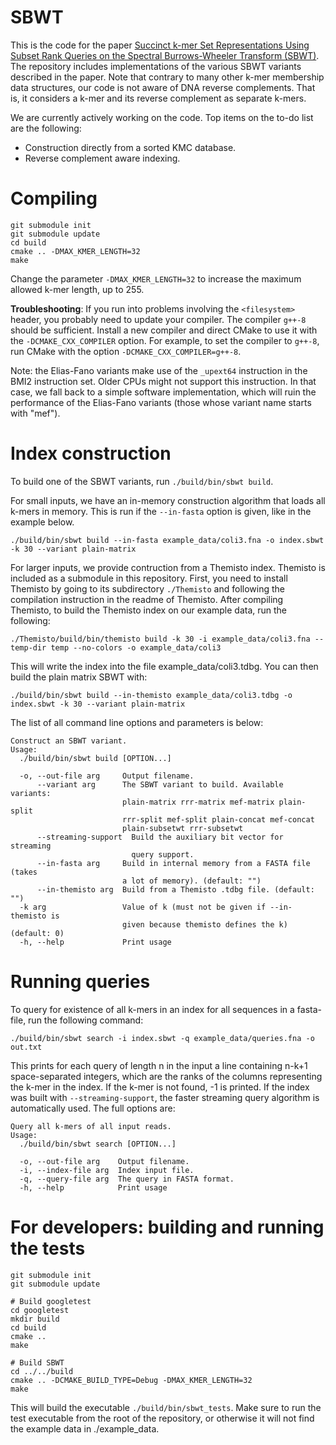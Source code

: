 # SBWT

This is the code for the paper [Succinct k-mer Set Representations Using Subset Rank Queries on the Spectral Burrows-Wheeler Transform (SBWT)](https://www.biorxiv.org/content/10.1101/2022.05.19.492613v1). The repository includes implementations of the various SBWT variants described in the paper. Note that contrary to many other k-mer membership data structures, our code is not aware of DNA reverse complements. That is, it considers a k-mer and its reverse complement as separate k-mers.

We are currently actively working on the code. Top items on the to-do list are the following:

* Construction directly from a sorted KMC database.
* Reverse complement aware indexing.

# Compiling

```
git submodule init
git submodule update
cd build
cmake .. -DMAX_KMER_LENGTH=32
make
```

Change the parameter `-DMAX_KMER_LENGTH=32` to increase the maximum allowed k-mer length, up to 255.

**Troubleshooting**: If you run into problems involving the `<filesystem>` header, you probably need to update your compiler. The compiler `g++-8` should be sufficient. Install a new compiler and direct CMake to use it with the `-DCMAKE_CXX_COMPILER` option. For example, to set the compiler to `g++-8`, run CMake with the option `-DCMAKE_CXX_COMPILER=g++-8`. 

Note: the Elias-Fano variants make use of the `_upext64` instruction in the BMI2 instruction set. Older CPUs might not support this instruction. In that case, we fall back to a simple software implementation, which will ruin the performance of the Elias-Fano variants (those whose variant name starts with "mef").

# Index construction

To build one of the SBWT variants, run `./build/bin/sbwt build`.

For small inputs, we have an in-memory construction algorithm that loads all k-mers in memory. This is run if the `--in-fasta` option is given, like in the example below.

```
./build/bin/sbwt build --in-fasta example_data/coli3.fna -o index.sbwt -k 30 --variant plain-matrix
```

For larger inputs, we provide contruction from a Themisto index. Themisto is included as a submodule in this repository. First, you need to install Themisto by going to its subdirectory `./Themisto` and following the compilation instruction in the readme of Themisto. After compiling Themisto, to build the Themisto index on our example data, run the following:

```
./Themisto/build/bin/themisto build -k 30 -i example_data/coli3.fna --temp-dir temp --no-colors -o example_data/coli3
```

This will write the index into the file example_data/coli3.tdbg. You can then build the plain matrix SBWT with:

```
./build/bin/sbwt build --in-themisto example_data/coli3.tdbg -o index.sbwt -k 30 --variant plain-matrix
```

The list of all command line options and parameters is below:

```
Construct an SBWT variant.
Usage:
  ./build/bin/sbwt build [OPTION...]

  -o, --out-file arg     Output filename.
      --variant arg      The SBWT variant to build. Available variants: 
                         plain-matrix rrr-matrix mef-matrix plain-split 
                         rrr-split mef-split plain-concat mef-concat 
                         plain-subsetwt rrr-subsetwt
      --streaming-support  Build the auxiliary bit vector for streaming 
                           query support.
      --in-fasta arg     Build in internal memory from a FASTA file (takes 
                         a lot of memory). (default: "")
      --in-themisto arg  Build from a Themisto .tdbg file. (default: "")
  -k arg                 Value of k (must not be given if --in-themisto is 
                         given because themisto defines the k) (default: 0)
  -h, --help             Print usage
```

# Running queries

To query for existence of all k-mers in an index for all sequences in a fasta-file, run the following command:

```
./build/bin/sbwt search -i index.sbwt -q example_data/queries.fna -o out.txt
```

This prints for each query of length n in the input a line containing n-k+1 space-separated integers, which are the ranks of the columns representing the k-mer in the index. If the k-mer is not found, -1 is printed. If the index was built with `--streaming-support`, the faster streaming query algorithm is automatically used. The full options are:

```
Query all k-mers of all input reads.
Usage:
  ./build/bin/sbwt search [OPTION...]

  -o, --out-file arg    Output filename.
  -i, --index-file arg  Index input file.
  -q, --query-file arg  The query in FASTA format.
  -h, --help            Print usage
```

# For developers: building and running the tests 

```
git submodule init
git submodule update

# Build googletest
cd googletest
mkdir build
cd build
cmake ..
make

# Build SBWT
cd ../../build
cmake .. -DCMAKE_BUILD_TYPE=Debug -DMAX_KMER_LENGTH=32
make
```

This will build the executable `./build/bin/sbwt_tests`. Make sure to run the test executable from the root of the repository, or otherwise it will not find the example data in ./example_data.